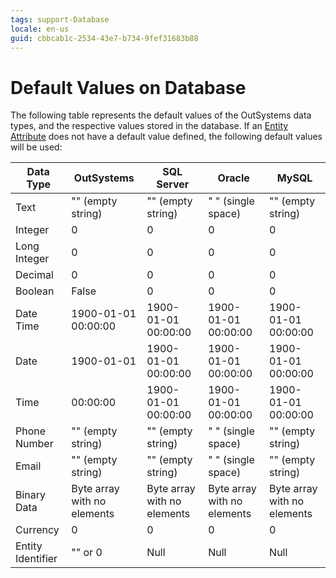 ```yaml
---
tags: support-Database
locale: en-us
guid: cbbcab1c-2534-43e7-b734-9fef31683b88
---
```


# Default Values on Database

The following table represents the default values of the OutSystems data types, and the respective values stored in the database.
If an [Entity Attribute](<../../lang/auto/Class.Entity%20Attribute.final.md>) does not have a default value defined, the following default values will be used:

Data Type  |  OutSystems  |  SQL Server  |  Oracle  |  MySQL  
---|---|---|---|---  
 Text | "" (empty string) | "" (empty string) | " " (single space) | "" (empty string)  
Integer | 0 | 0 | 0 | 0  
Long Integer | 0 | 0 | 0 | 0  
Decimal | 0 | 0 | 0 | 0  
Boolean | False | 0 | 0 | 0  
Date Time | 1900-01-01 00:00:00 | 1900-01-01 00:00:00 | 1900-01-01 00:00:00 | 1900-01-01 00:00:00  
Date | 1900-01-01 | 1900-01-01 00:00:00 | 1900-01-01 00:00:00 | 1900-01-01 00:00:00  
Time | 00:00:00 | 1900-01-01 00:00:00 | 1900-01-01 00:00:00 | 1900-01-01 00:00:00  
Phone Number | "" (empty string) | "" (empty string) | " " (single space) | "" (empty string)  
Email | "" (empty string) | "" (empty string) | " " (single space) | "" (empty string)  
Binary Data | Byte array with no elements | Byte array with no elements | Byte array with no elements | Byte array with no elements  
Currency | 0 | 0 | 0 | 0  
Entity Identifier | "" or 0 | Null | Null | Null  
